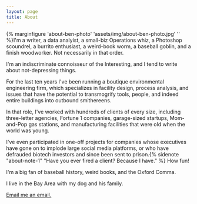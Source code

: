 ```yaml
---
layout: page
title: About
---
```


{% marginfigure 'about-ben-photo' 'assets/img/about-ben-photo.jpg' ''  %}I'm a writer, a data analyist, a small-biz Operations whiz, a Photoshop scoundrel, a burrito enthusiast, a weird-book worm, a baseball goblin, and a finish woodworker. Not necessarily in that order.

I'm an indiscriminate connoisseur of the Interesting, and I tend to write about not-depressing things.

For the last ten years I've been running a boutique environmental engineering firm, which specializes in facility design, process analysis, and issues that have the potential to transmogrify tools, people, and indeed entire buildings into outbound smithereens.

In that role, I've worked with hundreds of clients of every size, including three-letter agencies, Fortune 1 companies, garage-sized startups, Mom-and-Pop gas stations, and manufacturing facilities that were old when the world was young.

I've even participated in one-off projects for companies whose executives have gone on to implode large social media platforms, or who have defrauded biotech investors and since been sent to prison.{% sidenote "about-note-1" "Have you ever fired a client? Because I have." %} How fun!

I'm a big fan of baseball history, weird books, and the Oxford Comma.

I live in the Bay Area with my dog and his family.

[Email me an email.](mailto:ben@obverter.com)

<!-- The *Tufte-Jekyll* theme is a natural extension of the work done by [Edward Tufte](https://github.com/edwardtufte/tufte-css) and his collaborators on Github who created a CSS file that allows web writers to use the same simple and elegant style employed in his published materials.

To incorporate these styles into a Jekyll theme, I have made some very slight modifications that attempt to maintain the feel of the CSS styles in his Github repo.

Note that this is a full-width layout. This was accomplished by including ```layout: full-width``` in the YAML front matter for this page. Keep in mind that all the Tufte-Jekyll sidenote and marginnote goodness will not work on full-width layouts!

You can find the source code for Jekyll at [github.com/jekyll/jekyll](https://github.com/jekyll/jekyll). -->
